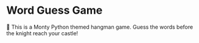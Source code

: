 # Word Guess Game

:european_castle: This is a Monty Python themed hangman game. Guess the words before the knight reach your castle!

